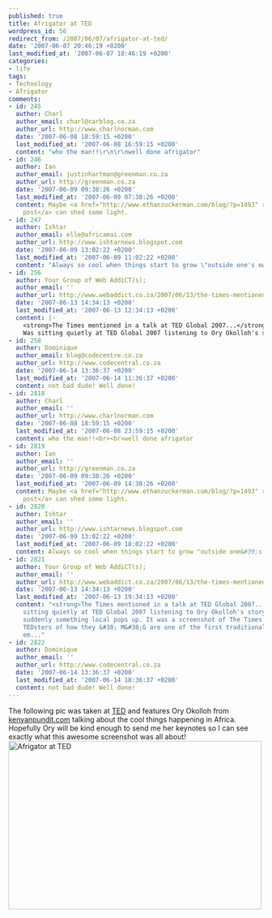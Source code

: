 ```yaml
---
published: true
title: Afrigator at TED
wordpress_id: 56
redirect_from: /2007/06/07/afrigator-at-ted/
date: '2007-06-07 20:46:19 +0200'
last_modified_at: '2007-06-07 18:46:19 +0200'
categories:
- life
tags:
- Technology
- Afrigator
comments:
- id: 245
  author: Charl
  author_email: charl@carblog.co.za
  author_url: http://www.charlnorman.com
  date: '2007-06-08 18:59:15 +0200'
  last_modified_at: '2007-06-08 16:59:15 +0200'
  content: "who the man!!\r\n\r\nwell done afrigator"
- id: 246
  author: Ian
  author_email: justinhartman@greenman.co.za
  author_url: http://greenman.co.za
  date: '2007-06-09 09:38:26 +0200'
  last_modified_at: '2007-06-09 07:38:26 +0200'
  content: Maybe <a href="http://www.ethanzuckerman.com/blog/?p=1493" rel="nofollow">this
    post</a> can shed some light.
- id: 247
  author: Ishtar
  author_email: elle@africamai.com
  author_url: http://www.ishtarnews.blogspot.com
  date: '2007-06-09 13:02:22 +0200'
  last_modified_at: '2007-06-09 11:02:22 +0200'
  content: "Always so cool when things start to grow \"outside one's own hands\".\r\n\r\nIshtar"
- id: 256
  author: Your Group of Web AddiCT(s);
  author_email: ''
  author_url: http://www.webaddict.co.za/2007/06/13/the-times-mentioned-in-a-talk-at-ted-global-2007/
  date: '2007-06-13 14:34:13 +0200'
  last_modified_at: '2007-06-13 12:34:13 +0200'
  content: |-
    <strong>The Times mentioned in a talk at TED Global 2007...</strong>
    Was sitting quietly at TED Global 2007 listening to Ory Okolloh's story when suddenly something local pops up. It was a screenshot of The Times! She told the TEDsters of how they &#38; M&#38;G are one of the first traditional media companies em...
- id: 258
  author: Dominique
  author_email: blog@codecentre.co.za
  author_url: http://www.codecentral.co.za
  date: '2007-06-14 13:36:37 +0200'
  last_modified_at: '2007-06-14 11:36:37 +0200'
  content: not bad dude! Well done!
- id: 2818
  author: Charl
  author_email: ''
  author_url: http://www.charlnorman.com
  date: '2007-06-08 18:59:15 +0200'
  last_modified_at: '2007-06-08 23:59:15 +0200'
  content: who the man!!<br><br>well done afrigator
- id: 2819
  author: Ian
  author_email: ''
  author_url: http://greenman.co.za
  date: '2007-06-09 09:38:26 +0200'
  last_modified_at: '2007-06-09 14:38:26 +0200'
  content: Maybe <a href="http://www.ethanzuckerman.com/blog/?p=1493" rel="nofollow">this
    post</a> can shed some light.
- id: 2820
  author: Ishtar
  author_email: ''
  author_url: http://www.ishtarnews.blogspot.com
  date: '2007-06-09 13:02:22 +0200'
  last_modified_at: '2007-06-09 18:02:22 +0200'
  content: Always so cool when things start to grow "outside one&#39;s own hands".<br><br>Ishtar
- id: 2821
  author: Your Group of Web AddiCT(s);
  author_email: ''
  author_url: http://www.webaddict.co.za/2007/06/13/the-times-mentioned-in-a-talk-at-ted-global-2007/
  date: '2007-06-13 14:34:13 +0200'
  last_modified_at: '2007-06-13 19:34:13 +0200'
  content: "<strong>The Times mentioned in a talk at TED Global 2007...</strong><br><br>Was
    sitting quietly at TED Global 2007 listening to Ory Okolloh's story when
    suddenly something local pops up. It was a screenshot of The Times! She told the
    TEDsters of how they &#38; M&#38;G are one of the first traditional media companies
    em..."
- id: 2822
  author: Dominique
  author_email: ''
  author_url: http://www.codecentral.co.za
  date: '2007-06-14 13:36:37 +0200'
  last_modified_at: '2007-06-14 18:36:37 +0200'
  content: not bad dude! Well done!
---
```

The following pic was taken at <a href="http://www.ted.com/">TED</a> and features Ory Okolloh from <a href="http://kenyanpundit.com">kenyanpundit.com</a> talking about the cool things happening in Africa. Hopefully Ory will be kind enough to send me her keynotes so I can see exactly what this awesome screenshot was all about!
<a href="http://www.flickr.com/photos/justinhartman/534626772/" title="Photo Sharing"><img src="http://farm2.static.flickr.com/1139/534626772_a77efcaeb1.jpg" width="500" height="332" alt="Afrigator at TED" /></a>
